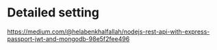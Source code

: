 # Detailed setting

https://medium.com/@helabenkhalfallah/nodejs-rest-api-with-express-passport-jwt-and-mongodb-98e5f2fee496
